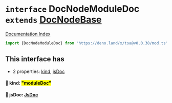 # `interface` DocNodeModuleDoc `extends` [DocNodeBase](../private.interface.DocNodeBase/README.md)

[Documentation Index](../README.md)

```ts
import {DocNodeModuleDoc} from "https://deno.land/x/tsa@v0.0.38/mod.ts"
```

## This interface has

- 2 properties:
[kind](#-kind-moduledoc),
[jsDoc](#-jsdoc-jsdoc)


#### 📄 kind: <mark>"moduleDoc"</mark>



#### 📄 jsDoc: [JsDoc](../interface.JsDoc/README.md)



